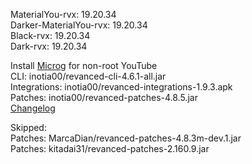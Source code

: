 MaterialYou-rvx: 19.20.34  
Darker-MaterialYou-rvx: 19.20.34  
Black-rvx: 19.20.34  
Dark-rvx: 19.20.34  

Install [Microg](https://github.com/ReVanced/GmsCore/releases) for non-root YouTube  
CLI: inotia00/revanced-cli-4.6.1-all.jar  
Integrations: inotia00/revanced-integrations-1.9.3.apk  
Patches: inotia00/revanced-patches-4.8.5.jar  
[Changelog](https://github.com/inotia00/revanced-patches/releases/tag/v4.8.5)  

Skipped:  
Patches: MarcaDian/revanced-patches-4.8.3m-dev.1.jar  
Patches: kitadai31/revanced-patches-2.160.9.jar    

